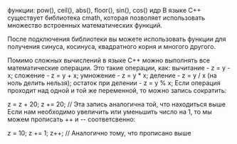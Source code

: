 <p>функции: pow(), ceil(), abs(), floor(), sin(), cos() идр
В языке C++ существует библиотека cmath, которая позволяет использовать множество встроенных математических функций.</p>
<p>После подключения библиотеки вы можете использовать функции для получения синуса, косинуса, квадратного корня и многого другого.</p>
<p>Помимо сложных вычислений в языке C++ можно выполнять все математические операции. Это такие операции, как:
вычитание - z = y - x;
сложение - z = y + x;
умножение - z = y * x;
деление - z = y / x (на ноль делить нельзя);
остаток при делении - z = y % x;
Если операция проходит над одной и той же переменной, то можно запись сократить:</p>
<p>z = z + 20;
z += 20; // Эта запись аналогична той, что находиться выше
Если нам необходимо увеличить или уменьшить число на 1, то мы можем прописать ++ и -- соответсвенно:</p>
<p>z = 10;
z += 1;
z++; // Аналогично тому, что прописано выше</p>